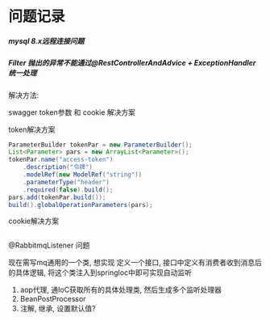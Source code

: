 # 问题记录

##### mysql 8.x远程连接问题



##### Filter 抛出的异常不能通过@RestControllerAndAdvice + ExceptionHandler统一处理

解决方法: 



swagger token参数 和 cookie 解决方案

token解决方案

```java
ParameterBuilder tokenPar = new ParameterBuilder();
List<Parameter> pars = new ArrayList<Parameter>();
tokenPar.name("access-token")
    .description("令牌")
    .modelRef(new ModelRef("string"))
    .parameterType("header")
    .required(false).build();
pars.add(tokenPar.build());
build().globalOperationParameters(pars);
```

cookie解决方案

```java

```





@RabbitmqListener 问题

现在需写mq通用的一个类, 想实现 定义一个接口, 接口中定义有消费者收到消息后的具体逻辑, 将这个类注入到springIoc中即可实现自动监听

1. aop代理, 通IoC获取所有的具体处理类, 然后生成多个监听处理器
2. BeanPostProcessor
3. 注解, 继承, 设置默认值?
